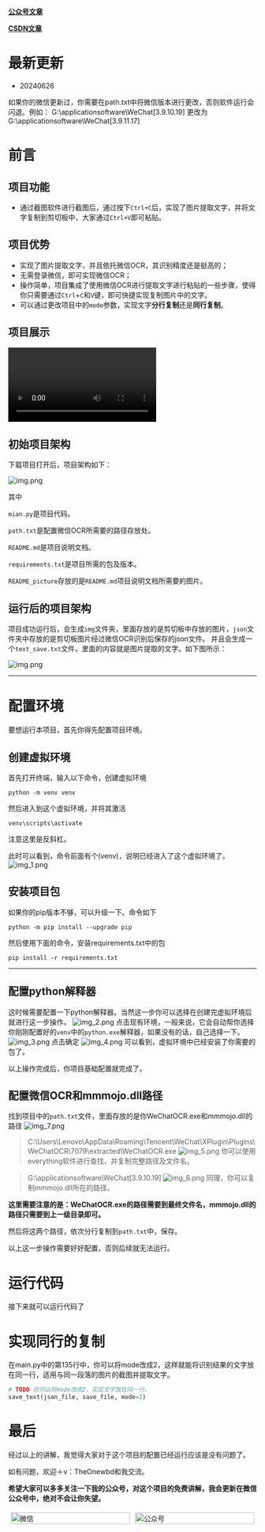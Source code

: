 **[公众号文章](https://mp.weixin.qq.com/s/RESVdGFia9pgnEB3M6pcIg)**

**[CSDN文章](https://blog.csdn.net/knighthood2001/article/details/138465873)**
# 最新更新
- 20240626

如果你的微信更新过，你需要在path.txt中将微信版本进行更改，否则软件运行会闪退。例如：
G:\applicationsoftware\WeChat\[3.9.10.19] 更改为G:\applicationsoftware\WeChat\[3.9.11.17]
# 前言
## 项目功能
- 通过截图软件进行截图后，通过按下`Ctrl+C`后，实现了图片提取文字，并将文字复制到剪切板中，大家通过`Ctrl+V`即可粘贴。
## 项目优势
- 实现了图片提取文字，并且依托微信OCR，其识别精度还是挺高的；
- 无需登录微信，即可实现微信OCR；
- 操作简单，项目集成了使用微信OCR进行提取文字进行粘贴的一些步骤，使得你只需要通过`Ctrl`+`C`和`V`键，即可快捷实现复制图片中的文字。
- 可以通过更改项目中的`mode`参数，实现文字**分行复制**还是**同行复制**。
## 项目展示
![微信OCR](README_picture/微信OCR.mp4)
## 初始项目架构
下载项目打开后，项目架构如下：

![img.png](README_picture/img.png)

其中

`mian.py`是项目代码。

`path.txt`是配置微信OCR所需要的路径存放处。

`README.md`是项目说明文档。

`requirements.txt`是项目所需的包及版本。

`README_picture`存放的是`README.md`项目说明文档所需要的图片。

## 运行后的项目架构
项目成功运行后，会生成`img`文件夹，里面存放的是剪切板中存放的图片，`json`文件夹中存放的是剪切板图片经过微信OCR识别后保存的json文件。
并且会生成一个`text_save.txt`文件，里面的内容就是图片提取的文字。如下图所示：

![img.png](README_picture/img_8.png)


---

# 配置环境
要想运行本项目，首先你得先配置项目环境。
## 创建虚拟环境
首先打开终端，输入以下命令，创建虚拟环境
```shell
python -m venv venv
```
然后进入到这个虚拟环境，并将其激活
```shell
venv\scripts\activate
```
注意这里是反斜杠。

此时可以看到，命令前面有个(venv)，说明已经进入了这个虚拟环境了。
![img_1.png](README_picture/img_1.png)

## 安装项目包
如果你的pip版本不够，可以升级一下。命令如下
```shell
python -m pip install --upgrade pip
```
然后使用下面的命令，安装requirements.txt中的包
```shell
pip install -r requirements.txt
```
---
## 配置python解释器
这时候需要配置一下python解释器。当然这一步你可以选择在创建完虚拟环境后就进行这一步操作。
![img_2.png](README_picture/img_2.png)
点击现有环境，一般来说，它会自动帮你选择你刚刚配置好的`venv`中的`python.exe`解释器，如果没有的话，自己选择一下。
![img_3.png](README_picture/img_3.png)
点击确定
![img_4.png](README_picture/img_4.png)
可以看到，虚拟环境中已经安装了你需要的包了。

以上操作完成后，你项目基础配置就完成了。
## 配置微信OCR和mmmojo.dll路径
找到项目中的`path.txt`文件，里面存放的是你WeChatOCR.exe和mmmojo.dll的路径
![img_7.png](README_picture/img_7.png)
> C:\Users\Lenovo\AppData\Roaming\Tencent\WeChat\XPlugin\Plugins\WeChatOCR\7079\extracted\WeChatOCR.exe
![img_5.png](README_picture/img_5.png)
> 你可以使用everything软件进行查找，并复制完整路径及文件名。

> G:\applicationsoftware\WeChat\[3.9.10.19]
![img_6.png](README_picture/img_6.png)
> 同理，你可以复制mmmojo.dll所在的路径。

**这里需要注意的是：WeChatOCR.exe的路径需要到最终文件名，mmmojo.dll的路径只需要到上一级目录即可。**

然后将这两个路径，依次分行复制到`path.txt`中，保存。

以上这一步操作需要好好配置，否则后续就无法运行。
# 运行代码
接下来就可以运行代码了

# 实现同行的复制
在main.py中的第135行中，你可以将mode改成2，这样就能将识别结果的文字放在同一行，适用与同一段落的图片的截图并提取文字。
```python
# TODO 你可以将mode改成2，实现文字放在同一行。
save_text(json_file, save_file, mode=2)
```
# 最后
经过以上的讲解，我觉得大家对于这个项目的配置已经运行应该是没有问题了。

如有问题，欢迎＋v：TheOnewbd和我交流。

**希望大家可以多多关注一下我的公众号，对这个项目的免费讲解，我会更新在微信公众号中，绝对不会让你失望。**

<div style="display: flex;">
    <div style="flex: 50%; padding: 5px;">
        <img src="README_picture/微信.jpg" alt="微信" style="width: 100%;">
    </div>
    <div style="flex: 50%; padding: 5px;">
        <img src="README_picture/公众号.jpg" alt="公众号" style="width: 100%;">
    </div>
</div>
